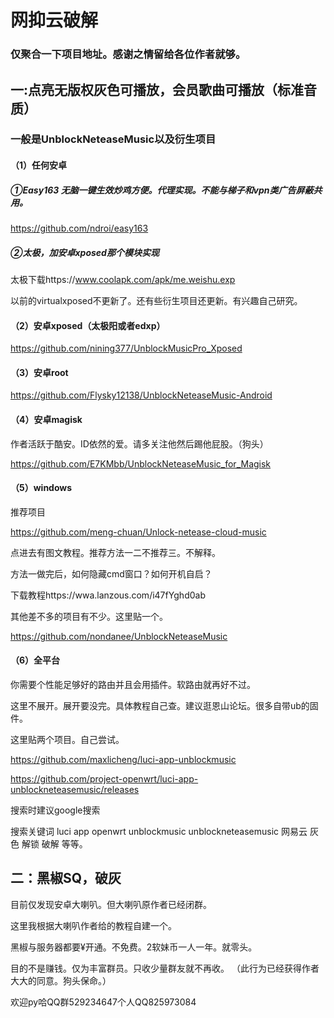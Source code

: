 
# 网抑云破解

### 仅聚合一下项目地址。感谢之情留给各位作者就够。

## 一:点亮无版权灰色可播放，会员歌曲可播放（标准音质）

### 一般是UnblockNeteaseMusic以及衍生项目

#### （1）任何安卓

##### ①Easy163 无脑一键生效炒鸡方便。代理实现。不能与梯子和vpn类广告屏蔽共用。

https://github.com/ndroi/easy163

##### ②太极，加安卓xposed那个模块实现

太极下载https://www.coolapk.com/apk/me.weishu.exp

以前的virtualxposed不更新了。还有些衍生项目还更新。有兴趣自己研究。

#### （2）安卓xposed（太极阳或者edxp）

https://github.com/nining377/UnblockMusicPro_Xposed

#### （3）安卓root

https://github.com/Flysky12138/UnblockNeteaseMusic-Android

#### （4）安卓magisk

作者活跃于酷安。ID依然的爱。请多关注他然后踢他屁股。（狗头）

https://github.com/E7KMbb/UnblockNeteaseMusic_for_Magisk




#### （5）windows

推荐项目

https://github.com/meng-chuan/Unlock-netease-cloud-music

点进去有图文教程。推荐方法一二不推荐三。不解释。

方法一做完后，如何隐藏cmd窗口？如何开机自启？

下载教程https://wwa.lanzous.com/i47fYghd0ab

其他差不多的项目有不少。这里贴一个。

https://github.com/nondanee/UnblockNeteaseMusic



#### （6）全平台

你需要个性能足够好的路由并且会用插件。软路由就再好不过。

这里不展开。展开要没完。具体教程自己查。建议逛恩山论坛。很多自带ub的固件。

这里贴两个项目。自己尝试。

https://github.com/maxlicheng/luci-app-unblockmusic

https://github.com/project-openwrt/luci-app-unblockneteasemusic/releases

搜索时建议google搜索

搜索关键词 luci app openwrt unblockmusic unblockneteasemusic 网易云 灰色 解锁 破解 等等。




## 二：黑椒SQ，破灰

目前仅发现安卓大喇叭。但大喇叭原作者已经闭群。

这里我根据大喇叭作者给的教程自建一个。

黑椒与服务器都要¥开通。不免费。2软妹币一人一年。就零头。

目的不是赚钱。仅为丰富群员。只收少量群友就不再收。
（此行为已经获得作者大大的同意。狗头保命。）

欢迎py哈QQ群529234647个人QQ825973084


